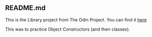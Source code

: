 ## README.md

This is the Library project from The Odin Project. You can find it [here](https://www.theodinproject.com/paths/full-stack-ruby-on-rails/courses/javascript/lessons/library)

This was to practice Object Constructors (and then classes).
